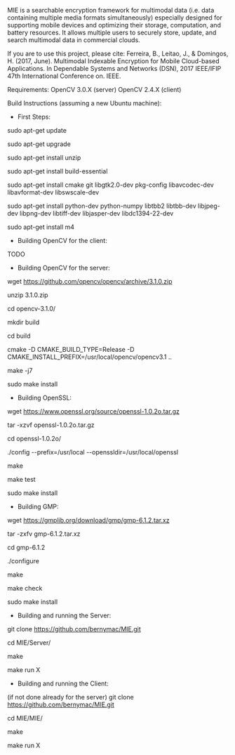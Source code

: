 MIE is a searchable encryption framework for multimodal data (i.e. data containing multiple media formats simultaneously) especially designed for supporting mobile devices and optimizing their storage, computation, and battery resources. It allows multiple users to securely store, update, and search multimodal data in commercial clouds.

If you are to use this project, please cite: Ferreira, B., Leitao, J., & Domingos, H. (2017, June). Multimodal Indexable Encryption for Mobile Cloud-based Applications. In Dependable Systems and Networks (DSN), 2017 IEEE/IFIP 47th International Conference on. IEEE.


Requirements:
OpenCV 3.0.X (server)
OpenCV 2.4.X (client)


Build Instructions (assuming a new Ubuntu machine):


- First Steps:

sudo apt-get update

sudo apt-get upgrade

sudo apt-get install unzip

sudo apt-get install build-essential

sudo apt-get install cmake git libgtk2.0-dev pkg-config libavcodec-dev libavformat-dev libswscale-dev

sudo apt-get install python-dev python-numpy libtbb2 libtbb-dev libjpeg-dev libpng-dev libtiff-dev libjasper-dev libdc1394-22-dev

sudo apt-get install m4


- Building OpenCV for the client:

TODO


- Building OpenCV for the server:

wget https://github.com/opencv/opencv/archive/3.1.0.zip

unzip 3.1.0.zip

cd opencv-3.1.0/

mkdir build

cd build

cmake -D CMAKE_BUILD_TYPE=Release -D CMAKE_INSTALL_PREFIX=/usr/local/opencv/opencv3.1 ..

make -j7

sudo make install


- Building OpenSSL:

wget https://www.openssl.org/source/openssl-1.0.2o.tar.gz

tar -xzvf openssl-1.0.2o.tar.gz

cd openssl-1.0.2o/

./config --prefix=/usr/local --openssldir=/usr/local/openssl

make

make test

sudo make install


- Building GMP:

wget https://gmplib.org/download/gmp/gmp-6.1.2.tar.xz

tar -zxfv gmp-6.1.2.tar.xz

cd gmp-6.1.2

./configure

make

make check

sudo make install


- Building and running the Server:

git clone https://github.com/bernymac/MIE.git

cd MIE/Server/

make

make run X


- Building and running the Client:

(if not done already for the server) git clone https://github.com/bernymac/MIE.git

cd MIE/MIE/

make

make run X
